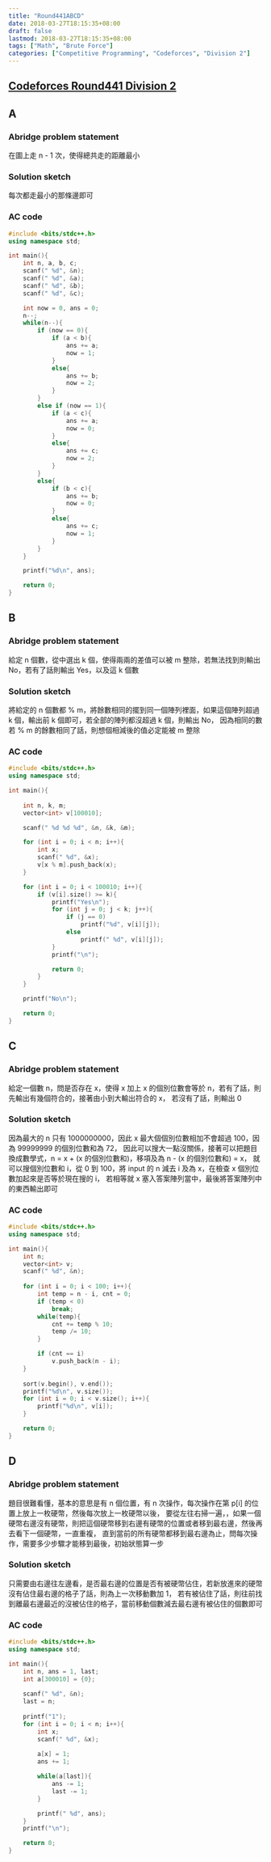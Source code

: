 ```yaml
---
title: "Round441ABCD"
date: 2018-03-27T18:15:35+08:00
draft: false
lastmod: 2018-03-27T18:15:35+08:00
tags: ["Math", "Brute Force"]
categories: ["Competitive Programming", "Codeforces", "Division 2"]
---
```

## [Codeforces Round441 Division 2](http://codeforces.com/contest/876)

## A

### Abridge problem statement

在圖上走 n - 1 次，使得總共走的距離最小

### Solution sketch

每次都走最小的那條邊即可

<!--more-->

### AC code
```cpp
#include <bits/stdc++.h>
using namespace std;

int main(){
	int n, a, b, c;
	scanf(" %d", &n);
	scanf(" %d", &a);
	scanf(" %d", &b);
	scanf(" %d", &c);

	int now = 0, ans = 0;
	n--;
	while(n--){
		if (now == 0){
			if (a < b){
				ans += a;
				now = 1;
			}
			else{
				ans += b;
				now = 2;
			}
		}
		else if (now == 1){
			if (a < c){
				ans += a;
				now = 0;
			}
			else{
				ans += c;
				now = 2;
			}
		}
		else{
			if (b < c){
				ans += b;
				now = 0;
			}
			else{
				ans += c;
				now = 1;
			}
		}
	}

	printf("%d\n", ans);

	return 0;
}
```

## B

### Abridge problem statement

給定 n 個數，從中選出 k 個，使得兩兩的差值可以被 m 整除，若無法找到則輸出 No，若有了話則輸出 Yes，以及這 k 個數

### Solution sketch

將給定的 n 個數都 % m，將餘數相同的擺到同一個陣列裡面，如果這個陣列超過 k 個，輸出前 k 個即可，若全部的陣列都沒超過 k 個，則輸出 No，
因為相同的數若 % m 的餘數相同了話，則想個相減後的值必定能被 m 整除

### AC code
```cpp
#include <bits/stdc++.h>
using namespace std;

int main(){
	
	int n, k, m;
	vector<int> v[100010];

	scanf(" %d %d %d", &n, &k, &m);

	for (int i = 0; i < n; i++){
		int x;
		scanf(" %d", &x);
		v[x % m].push_back(x);
	}

	for (int i = 0; i < 100010; i++){
		if (v[i].size() >= k){
			printf("Yes\n");
			for (int j = 0; j < k; j++){
				if (j == 0)
					printf("%d", v[i][j]);
				else
					printf(" %d", v[i][j]);
			}
			printf("\n");

			return 0;
		}
	}

	printf("No\n");

	return 0;
}
```

## C

### Abridge problem statement

給定一個數 n，問是否存在 x，使得 x 加上 x 的個別位數會等於 n，若有了話，則先輸出有幾個符合的，接著由小到大輸出符合的 x，
若沒有了話，則輸出 0

### Solution sketch

因為最大的 n 只有 1000000000，因此 x 最大個個別位數相加不會超過 100，因為 99999999 的個別位數和為 72，
因此可以搜大一點沒關係，接著可以把題目換成數學式，n = x + (x 的個別位數和)，移項及為 n - (x 的個別位數和) = x，
就可以搜個別位數和 i，從 0 到 100，將 input 的 n 減去 i 及為 x，在檢查 x 個別位數加起來是否等於現在搜的 i，
若相等就 x 塞入答案陣列當中，最後將答案陣列中的東西輸出即可

### AC code
```cpp
#include <bits/stdc++.h>
using namespace std;

int main(){
	int n;
	vector<int> v;
	scanf(" %d", &n);
	
	for (int i = 0; i < 100; i++){
		int temp = n - i, cnt = 0;
		if (temp < 0)
			break;
		while(temp){
			cnt += temp % 10;
			temp /= 10;
		}

		if (cnt == i)
			v.push_back(n - i);
	}
	
	sort(v.begin(), v.end());
	printf("%d\n", v.size());
	for (int i = 0; i < v.size(); i++){
		printf("%d\n", v[i]);
	}

	return 0;
}	
```

## D

### Abridge problem statement

題目很難看懂，基本的意思是有 n 個位置，有 n 次操作，每次操作在第 p[i] 的位置上放上一枚硬幣，然後每次放上一枚硬幣以後，
要從左往右掃一遍，，如果一個硬幣右邊沒有硬幣，則把這個硬幣移到右邊有硬幣的位置或者移到最右邊，然後再去看下一個硬幣，一直重複，
直到當前的所有硬幣都移到最右邊為止，問每次操作，需要多少步驟才能移到最後，初始狀態算一步

### Solution sketch

只需要由右邊往左邊看，是否最右邊的位置是否有被硬幣佔住，若新放進來的硬幣沒有佔住最右邊的格子了話，則為上一次移動數加 1，
若有被佔住了話，則往前找到離最右邊最近的沒被佔住的格子，當前移動個數減去最右邊有被佔住的個數即可

### AC code
```cpp
#include <bits/stdc++.h>
using namespace std;

int main(){
	int n, ans = 1, last;
	int a[300010] = {0};
	
	scanf(" %d", &n);
	last = n;
	
	printf("1");
	for (int i = 0; i < n; i++){
		int x;
		scanf(" %d", &x);
		
		a[x] = 1;
		ans += 1;

		while(a[last]){
			ans -= 1;
			last -= 1;
		}

		printf(" %d", ans);
	}
	printf("\n");

	return 0;
}
```